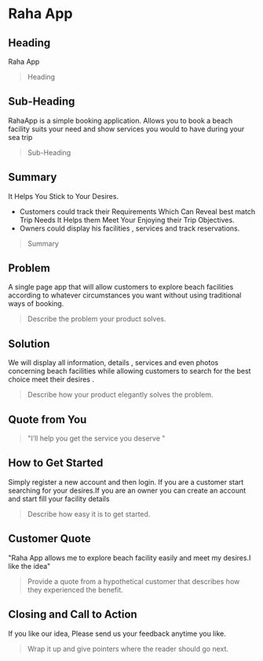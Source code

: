 # Raha App

<!--
> This material was originally posted [here](http://www.quora.com/What-is-Amazons-approach-to-product-development-and-product-management). It is reproduced here for posterities sake.

There is an approach called "working backwards" that is widely used at Amazon. They work backwards from the customer, rather than starting with an idea for a product and trying to bolt customers onto it. While working backwards can be applied to any specific product decision, using this approach is especially important when developing new products or features.

For new initiatives a product manager typically starts by writing an internal press release announcing the finished product. The target audience for the press release is the new/updated product's customers, which can be retail customers or internal customers of a tool or technology. Internal press releases are centered around the customer problem, how current solutions (internal or external) fail, and how the new product will blow away existing solutions.

If the benefits listed don't sound very interesting or exciting to customers, then perhaps they're not (and shouldn't be built). Instead, the product manager should keep iterating on the press release until they've come up with benefits that actually sound like benefits. Iterating on a press release is a lot less expensive than iterating on the product itself (and quicker!).

If the press release is more than a page and a half, it is probably too long. Keep it simple. 3-4 sentences for most paragraphs. Cut out the fat. Don't make it into a spec. You can accompany the press release with a FAQ that answers all of the other business or execution questions so the press release can stay focused on what the customer gets. My rule of thumb is that if the press release is hard to write, then the product is probably going to suck. Keep working at it until the outline for each paragraph flows.

Oh, and I also like to write press-releases in what I call "Oprah-speak" for mainstream consumer products. Imagine you're sitting on Oprah's couch and have just explained the product to her, and then you listen as she explains it to her audience. That's "Oprah-speak", not "Geek-speak".

Once the project moves into development, the press release can be used as a touchstone; a guiding light. The product team can ask themselves, "Are we building what is in the press release?" If they find they're spending time building things that aren't in the press release (overbuilding), they need to ask themselves why. This keeps product development focused on achieving the customer benefits and not building extraneous stuff that takes longer to build, takes resources to maintain, and doesn't provide real customer benefit (at least not enough to warrant inclusion in the press release).
 -->

## Heading

Raha App

> Heading

## Sub-Heading

RahaApp is a simple booking application. Allows you to book a beach facility suits your need and show services you would to have during your sea trip

> Sub-Heading

## Summary

It Helps You Stick to Your Desires.

- Customers could track their Requirements Which Can Reveal best match Trip Needs
  It Helps them Meet Your Enjoying their Trip Objectives.
- Owners could display his facilities , services and track reservations.

> Summary

## Problem

A single page app that will allow customers to explore beach facilities according to whatever circumstances you want without using traditional ways of booking.

> Describe the problem your product solves.

## Solution

We will display all information, details , services and even photos concerning beach facilities while allowing customers to search for the best choice meet their desires .

<!-- customers can also find their expenses by type of expenses. -->

> Describe how your product elegantly solves the problem.

## Quote from You

> "I’ll help you get the service you deserve "

## How to Get Started

Simply register a new account and then login. If you are a customer start searching for your desires.If you are an owner you can create an account and start fill your facility details

> Describe how easy it is to get started.

## Customer Quote

"Raha App allows me to explore beach facility easily and meet my desires.I like the idea"

> Provide a quote from a hypothetical customer that describes how they experienced the benefit.

## Closing and Call to Action

If you like our idea, Please send us your feedback anytime you like.

> Wrap it up and give pointers where the reader should go next.

